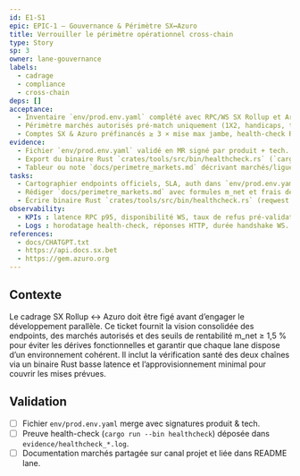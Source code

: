 ```yaml
---
id: E1-S1
epic: EPIC-1 — Gouvernance & Périmètre SX↔Azuro
title: Verrouiller le périmètre opérationnel cross-chain
type: Story
sp: 3
owner: lane-gouvernance
labels:
  - cadrage
  - compliance
  - cross-chain
deps: []
acceptance:
  - Inventaire `env/prod.env.yaml` complété avec RPC/WS SX Rollup et Arbitrum One (Azuro), deux wallets séparés et latences cibles ≤ 250 ms sans bridge inter-chaîne pendant l’exécution.
  - Périmètre marchés autorisés pré-match uniquement (1X2, handicaps, totaux) listé dans `docs/perimetre_markets.md` avec ligues en liste blanche et rappel m_net ≥ 1,5 %.
  - Comptes SX & Azuro préfinancés ≥ 3 × mise max jambe, health-check Rust (`cargo run --bin healthcheck`) HTTP 200 / WS open archivé, et flag `REAL_MONEY=true` documenté.
evidence:
  - Fichier `env/prod.env.yaml` validé en MR signé par produit + tech.
  - Export du binaire Rust `crates/tools/src/bin/healthcheck.rs` (`cargo run --bin healthcheck`) montrant endpoints OK et latences.
  - Tableur ou note `docs/perimetre_markets.md` décrivant marchés/ligues et seuils.
tasks:
  - Cartographier endpoints officiels, SLA, auth dans `env/prod.env.yaml`.
  - Rédiger `docs/perimetre_markets.md` avec formules m_net et frais détaillés.
  - Écrire binaire Rust `crates/tools/src/bin/healthcheck.rs` (reqwest + tokio-tungstenite) et stocker sortie dans `evidence/`.
observability:
  - KPIs : latence RPC p95, disponibilité WS, taux de refus pré-validation.
  - Logs : horodatage health-check, réponses HTTP, durée handshake WS.
references:
  - docs/CHATGPT.txt
  - https://api.docs.sx.bet
  - https://gem.azuro.org
---
```


## Contexte
Le cadrage SX Rollup ↔ Azuro doit être figé avant d’engager le développement parallèle. Ce ticket fournit la vision consolidée des endpoints, des marchés autorisés et des seuils de rentabilité m_net ≥ 1,5 % pour éviter les dérives fonctionnelles et garantir que chaque lane dispose d’un environnement cohérent. Il inclut la vérification santé des deux chaînes via un binaire Rust basse latence et l’approvisionnement minimal pour couvrir les mises prévues.

## Validation
- [ ] Fichier `env/prod.env.yaml` merge avec signatures produit & tech.
- [ ] Preuve health-check (`cargo run --bin healthcheck`) déposée dans `evidence/healthcheck_*.log`.
- [ ] Documentation marchés partagée sur canal projet et liée dans README lane.
